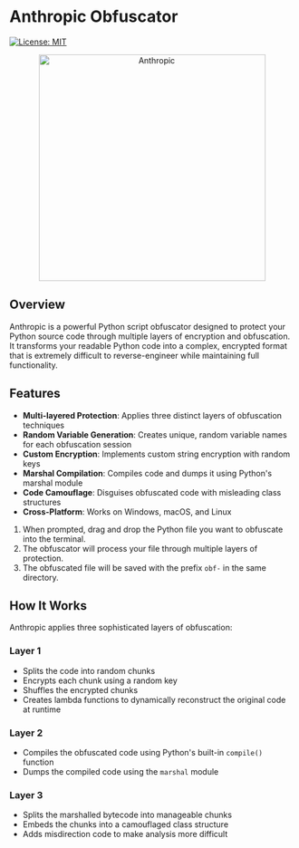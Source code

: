 # Anthropic Obfuscator

[![License: MIT](https://img.shields.io/badge/License-MIT-yellow.svg)](https://opensource.org/licenses/MIT)

<p align="center">
  <img src="https://i.imgur.com/w7zj2J9.png" alt="Anthropic" width="400">
</p>

## Overview

Anthropic is a powerful Python script obfuscator designed to protect your Python source code through multiple layers of encryption and obfuscation. It transforms your readable Python code into a complex, encrypted format that is extremely difficult to reverse-engineer while maintaining full functionality.

## Features

- **Multi-layered Protection**: Applies three distinct layers of obfuscation techniques
- **Random Variable Generation**: Creates unique, random variable names for each obfuscation session
- **Custom Encryption**: Implements custom string encryption with random keys
- **Marshal Compilation**: Compiles code and dumps it using Python's marshal module
- **Code Camouflage**: Disguises obfuscated code with misleading class structures
- **Cross-Platform**: Works on Windows, macOS, and Linux

1. When prompted, drag and drop the Python file you want to obfuscate into the terminal.
2. The obfuscator will process your file through multiple layers of protection.
3. The obfuscated file will be saved with the prefix `obf-` in the same directory.

## How It Works

Anthropic applies three sophisticated layers of obfuscation:

### Layer 1
- Splits the code into random chunks
- Encrypts each chunk using a random key
- Shuffles the encrypted chunks
- Creates lambda functions to dynamically reconstruct the original code at runtime

### Layer 2
- Compiles the obfuscated code using Python's built-in `compile()` function
- Dumps the compiled code using the `marshal` module

### Layer 3
- Splits the marshalled bytecode into manageable chunks
- Embeds the chunks into a camouflaged class structure
- Adds misdirection code to make analysis more difficult
